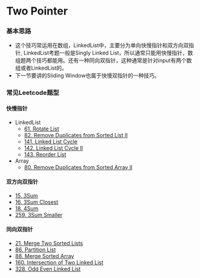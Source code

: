 # Two Pointer

### 基本思路

* 这个技巧常运用在数组，LinkedList中，主要分为单向快慢指针和双方向双指针, LinkedList考题一般是Singly Linked List，所以通常只能用快慢指针，数组题两个技巧都能用。还有一种同向双指针，这种通常是针对input有两个数组或者LinkedList的。
* 下一节要讲的Sliding Window也属于快慢双指针的一种技巧。

### 常见Leetcode题型

#### 快慢指针

* LinkedList
  * [61. Rotate List](https://leetcode.com/problems/rotate-list)
  * [82. Remove Duplicates from Sorted List II](https://leetcode.com/problems/remove-duplicates-from-sorted-list-ii)
  * [141. Linked List Cycle](https://leetcode.com/problems/linked-list-cycle)
  * [142. Linked List Cycle II](https://leetcode.com/problems/linked-list-cycle-ii)
  * [143. Reorder List](https://leetcode.com/problems/reorder-list)
* Array
  * [80. Remove Duplicates from Sorted Array II](https://leetcode.com/problems/remove-duplicates-from-sorted-array-ii)

#### 双方向双指针

* [15. 3Sum](https://leetcode.com/problems/3sum)
* [16. 3Sum Closest](https://leetcode.com/problems/3sum-closest)
* [18. 4Sum](https://leetcode.com/problems/4sum)
* [259. 3Sum Smaller](https://leetcode.com/problems/3sum-smaller)

#### 同向双指针

* [21. Merge Two Sorted Lists](https://leetcode.com/problems/merge-two-sorted-lists)
* [86. Partition List](https://leetcode.com/problems/partition-list)
* [88. Merge Sorted Array](https://leetcode.com/problems/merge-sorted-array)
* [160. Intersection of Two Linked List](https://leetcode.com/problems/intersection-of-two-linked-lists)
* [328. Odd Even Linked List](https://leetcode.com/problems/odd-even-linked-list)

